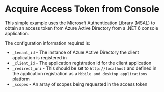 # Acquire Access Token from Console

This simple example uses the Microsoft Authentication Library (MSAL) to obtain an access token from Azure Active Directory from a .NET 6 console application.

The configuration information required is:

* `_tenant_id` - The instance of Azure Active Directory the client application is registered in
* `_client_id` - The application registration id for the client application
* `_redirect_uri` - This should be set to `http://localhost` and defined in the application registration as a `Mobile and desktop applications` platform
* `_scopes` - An array of scopes being requested in the access token
